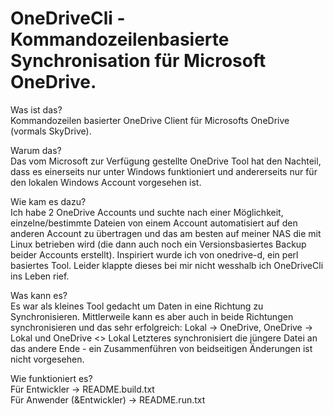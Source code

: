 # OneDriveCli - Kommandozeilenbasierte Synchronisation für Microsoft OneDrive.

Was ist das?  
Kommandozeilen basierter OneDrive Client für Microsofts OneDrive (vormals SkyDrive).

Warum das?  
Das vom Microsoft zur Verfügung gestellte OneDrive Tool hat den Nachteil, dass es
einerseits nur unter Windows funktioniert und andererseits nur für den lokalen
Windows Account vorgesehen ist.

Wie kam es dazu?  
Ich habe 2 OneDrive Accounts und suchte nach einer Möglichkeit, einzelne/bestimmte
Dateien von einem Account automatisiert auf den anderen Account zu übertragen und
das am besten auf meiner NAS die mit Linux betrieben wird (die dann auch noch ein
Versionsbasiertes Backup beider Accounts erstellt).
Inspiriert wurde ich von onedrive-d, ein perl basiertes Tool. Leider klappte dieses
bei mir nicht wesshalb ich OneDriveCli ins Leben rief.

Was kann es?  
Es war als kleines Tool gedacht um Daten in eine Richtung zu Synchronisieren.
Mittlerweile kann es aber auch in beide Richtungen synchronisieren und das sehr
erfolgreich: Lokal -> OneDrive, OneDrive -> Lokal und OneDrive <> Lokal
Letzteres synchronisiert die jüngere Datei an das andere Ende - ein Zusammenführen
von beidseitigen Änderungen ist nicht vorgesehen.

Wie funktioniert es?  
Für Entwickler -> README.build.txt  
Für Anwender (&Entwickler) -> README.run.txt
